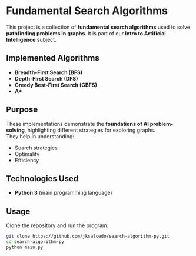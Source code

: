 # Fundamental Search Algorithms

This project is a collection of **fundamental search algorithms** used to solve **pathfinding problems in graphs**. It is part of our **Intro to Artificial Intelligence** subject.

## Implemented Algorithms
- **Breadth-First Search (BFS)**
- **Depth-First Search (DFS)**
- **Greedy Best-First Search (GBFS)**
- **A\***

## Purpose
These implementations demonstrate the **foundations of AI problem-solving**, highlighting different strategies for exploring graphs.  
They help in understanding:
- Search strategies  
- Optimality  
- Efficiency  

## Technologies Used
- **Python 3** (main programming language)

## Usage
Clone the repository and run the program:

```bash
git clone https://github.com/jksalcedo/search-algorithm-py.git
cd search-algorithm-py
python main.py
